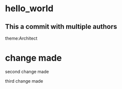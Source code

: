 # hello_world
## This a commit with multiple authors
theme:Architect
# change made
second change made



third change made